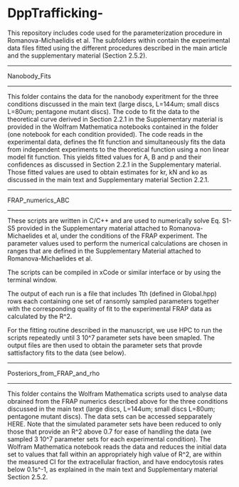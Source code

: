 # DppTrafficking-
This repository includes code used for the parameterization procedure in Romanova-Michaelidis et al. The subfolders within contain the experimental data files fitted using the different procedures described in the main article and the supplementary material (Section 2.5.2).

*************
Nanobody_Fits
*************
This folder contains the data for the nanobody experitment for the three conditions discussed in the main text (large discs, L=144um; small discs L=80um; pentagone mutant discs). The code to fit the data to the theoretical curve derived in Section 2.2.1 in the Supplementary material is provided in the Wolfram Mathematica notebooks contained in the folder (one notebook for each condition provided). The code reads in the experimental data, defines the fit function and simultaneously fits the data from independent experiments to the theoretical function using a non linear model fit function. This yields fitted values for A, B and p and their confidences as discussed in Section 2.2.1 in the Supplementary material. Those fitted values are used to obtain estimates for kr, kN and ko as discussed in the main text and Supplementary material Section 2.2.1.

*****************
FRAP_numerics_ABC
*****************
These scripts are written in C/C++ and are used to numerically solve Eq. S1-S5 provided in the Supplementary material attached to Romanova-Michaelides et al, under the conditions of the FRAP experiment. The parameter values used to perform the numerical calculations are chosen in ranges that are defined in the Supplementary Material attached to Romanova-Michaelides et al.

The scripts can be compiled in xCode or similar interface or by using the terminal window.

The output of each run is a file that includes Tth (defined in Global.hpp) rows each containing one set of ransomly sampled parameters together with the corresponding quality of fit to the experimental FRAP data as calculated by the R^2.  

For the fitting routine described in the manuscript, we use HPC to run the scripts repeatedly until 3 10^7 parameter sets have been smapled. The output files are then used to obtain the parameter sets that provde sattisfactory fits to the data (see below).


****************************
Posteriors_from_FRAP_and_rho
****************************
This folder contains the Wolfram Mathematica scripts used to analyse data obrained from the FRAP numerics described above for the three conditions discussed in the main text (large discs, L=144um; small discs L=80um; pentagone mutant discs). The data sets can be accessed sepparately HERE. Note that the simulated parameter sets have been reduced to only those that provide an R^2 above 0.7 for ease of handling the data (we sampled 3 10^7 parameter sets for each experimental condition). The Wolfram Mathematica notebook reads the data and reduces the initial data set to values that fall within an appropriately high value of R^2, are within the measured CI for the extracellular fraction, and have endocytosis rates below 0.1s^-1, as explained in the main text and Supplementary material Section 2.5.2.    

